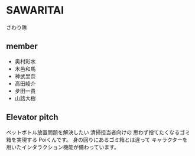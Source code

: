 # SAWARITAI
さわり隊

## member
- 奥村彩水
- 木邑和馬
- 神武里奈
- 高田崚介
- 夛田一貴
- 山路大樹

## Elevator pitch
ペットボトル放置問題を解決したい
清掃担当者向けの
思わず捨てたくなるゴミ箱を実現する
Poiくんです。
身の回りにあるゴミ箱とは違って
キャラクターを用いたインタラクション機能が備わっています。
